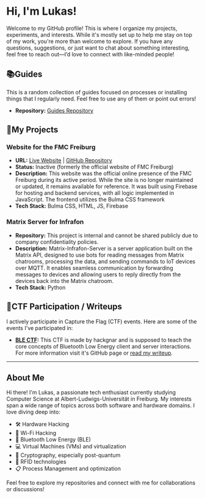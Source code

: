 # Hi, I'm Lukas!

Welcome to my GitHub profile! This is where I organize my projects, experiments, and interests. While it's mostly set up to help me stay on top of my work, you're more than welcome to explore. If you have any questions, suggestions, or just want to chat about something interesting, feel free to reach out—I’d love to connect with like-minded people! 

## 📚Guides

This is a random collection of guides focused on processes or installing things that I regularly need. Feel free to use any of them or point out errors!
- **Repository:** [Guides Repository](https://github.com/luk4sf/Guides)

## 🚀My Projects

### Website for the FMC Freiburg
- **URL:** [Live Website](https://fmc-webseite.web.app/home) | [GitHub Repository](https://github.com/luk4sf/FMC_Webseite)  
- **Status:** Inactive (formerly the official website of FMC Freiburg)  
- **Description:** This website was the official online presence of the FMC Freiburg during its active period. While the site is no longer maintained or updated, it remains available for reference. It was built using Firebase for hosting and backend services, with all logic implemented in JavaScript. The frontend utilizes the Bulma CSS framework
- **Tech Stack:** Bulma CSS, HTML, JS, Firebase
### Matrix Server for Infrafon
- **Repository:** This project is internal and cannot be shared publicly due to company confidentiality policies.  
- **Description:** Matrix-Infrafon-Server is a server application built on the Matrix API, designed to use bots for reading messages from Matrix chatrooms, processing the data, and sending commands to IoT devices over MQTT. It enables seamless communication by forwarding messages to devices and allowing users to reply directly from the devices back into the Matrix chatroom.
- **Tech Stack:** Python

## 🎯CTF Participation / Writeups

I actively participate in Capture the Flag (CTF) events. Here are some of the events I've participated in:

- **[BLE CTF](https://github.com/hackgnar/ble_ctf):** This CTF is made by hackgnar and is supposed to teach the core concepts of Bluetooth Low Energy client and server interactions. For more information visit it's GitHub page or  [read my writeup](https://github.com/YourUsername/YourWriteupRepo).

---

## About Me

Hi there! I'm Lukas, a passionate tech enthusiast currently studying Computer Science at Albert-Ludwigs-Universität in Freiburg. My interests span a wide range of topics across both software and hardware domains. I love diving deep into:  

- 🛠️ Hardware Hacking  
- 📶 Wi-Fi Hacking  
- 🔗 Bluetooth Low Energy (BLE)  
- 💻 Virtual Machines (VMs) and virtualization 
- 🔐 Cryptography, especially post-quantum
- 📡 RFID technologies  
- 📋 Process Management and optimization 

Feel free to explore my repositories and connect with me for collaborations or discussions!  

